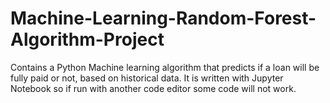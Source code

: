 # Machine-Learning-Random-Forest-Algorithm-Project
Contains a Python Machine learning algorithm that predicts if a loan will be fully paid or not, based on historical data. It is written with Jupyter Notebook so if run with another code editor some code will not work.
